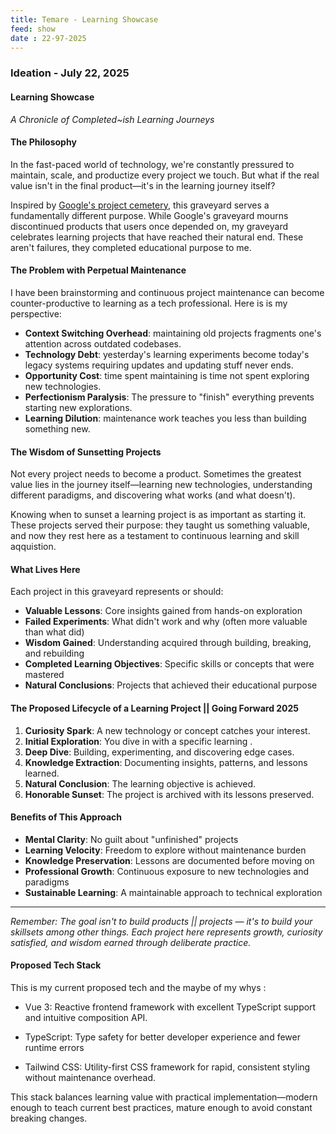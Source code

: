 ```yaml
---
title: Temare - Learning Showcase
feed: show
date : 22-97-2025
---
```


### Ideation - July 22, 2025

####  Learning Showcase
*A Chronicle of Completed~ish Learning Journeys*

#### The Philosophy

In the fast-paced world of technology, we're constantly pressured to maintain, scale, and productize every project we touch. But what if the real value isn't in the final product—it's in the learning journey itself?

Inspired by [Google's project cemetery](https://killedbygoogle.com/), this graveyard serves a fundamentally different purpose. While Google's graveyard mourns discontinued products that users once depended on, my graveyard celebrates learning projects that have reached their natural end. These aren't failures, they  completed educational purpose to me.

#### The Problem with Perpetual Maintenance

I have been brainstorming and continuous project maintenance can become counter-productive to learning as a tech professional. Here is is my perspective:

- **Context Switching Overhead**: maintaining old projects fragments one's attention across outdated codebases.
- **Technology Debt**: yesterday's learning experiments become today's legacy systems requiring updates and updating stuff never ends.
- **Opportunity Cost**: time spent maintaining is time not spent exploring new technologies.
- **Perfectionism Paralysis**: The pressure to "finish" everything prevents starting new explorations.
- **Learning Dilution**: maintenance work teaches you less than building something new.

#### The Wisdom of Sunsetting Projects

Not every project needs to become a product. Sometimes the greatest value lies in the journey itself—learning new technologies, understanding different paradigms, and discovering what works (and what doesn't).

Knowing when to sunset a learning project is as important as starting it. These projects served their purpose: they taught us something valuable, and now they rest here as a testament to continuous learning and skill aqquistion.

#### What Lives Here

Each project in this graveyard represents or should:

- **Valuable Lessons**: Core insights gained from hands-on exploration
- **Failed Experiments**: What didn't work and why (often more valuable than what did)
- **Wisdom Gained**: Understanding acquired through building, breaking, and rebuilding
- **Completed Learning Objectives**: Specific skills or concepts that were mastered
- **Natural Conclusions**: Projects that achieved their educational purpose

#### The Proposed Lifecycle of a Learning Project || Going Forward 2025

1. **Curiosity Spark**: A new technology or concept catches your interest.
2. **Initial Exploration**: You dive in with a specific learning .
3. **Deep Dive**: Building, experimenting, and discovering edge cases.
4. **Knowledge Extraction**: Documenting insights, patterns, and lessons learned.
5. **Natural Conclusion**: The learning objective is achieved.
6. **Honorable Sunset**: The project is archived with its lessons preserved.

#### Benefits of This Approach

- **Mental Clarity**: No guilt about "unfinished" projects
- **Learning Velocity**: Freedom to explore without maintenance burden
- **Knowledge Preservation**: Lessons are documented before moving on
- **Professional Growth**: Continuous exposure to new technologies and paradigms
- **Sustainable Learning**: A maintainable approach to technical exploration

---

*Remember: The goal isn't to build products || projects — it's to build your skillsets among other things. Each project here represents growth, curiosity satisfied, and wisdom earned through deliberate practice.*

#### Proposed Tech Stack

This is my current proposed tech and the maybe of my whys :


- Vue 3: Reactive frontend framework with excellent TypeScript support and intuitive composition API.

- TypeScript: Type safety for better developer experience and fewer runtime errors

- Tailwind CSS: Utility-first CSS framework for rapid, consistent styling without maintenance overhead.

This stack balances learning value with practical implementation—modern enough to teach current best practices, mature enough to avoid constant breaking changes.

